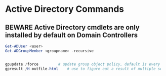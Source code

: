 # Active Directory Commands

## BEWARE Active Directory cmdlets are only installed by default on Domain Controllers
```powershell
Get-ADUser <user>
Get-ADGroupMember <groupname> -recursive


gpupdate /force 		# update group object policy, default is every 90mins!
gpresult /H outfile.html 	# use to figure out a result of multiple settings collision possibilities
```
